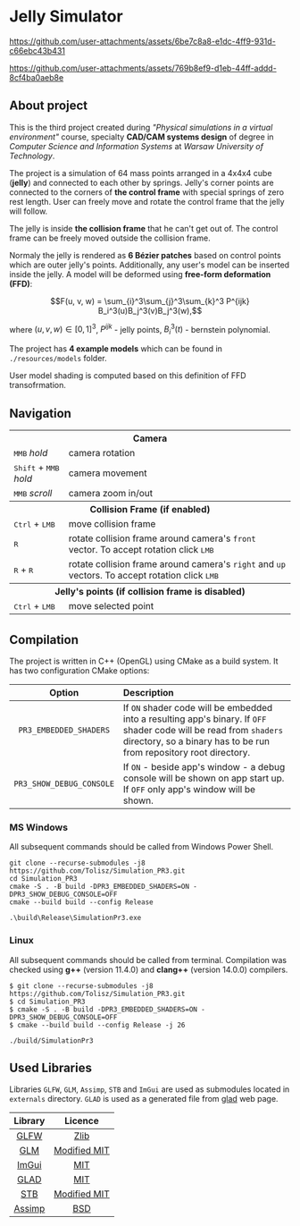 ﻿# Jelly Simulator

https://github.com/user-attachments/assets/6be7c8a8-e1dc-4ff9-931d-c66ebc43b431

https://github.com/user-attachments/assets/769b8ef9-d1eb-44ff-addd-8cf4ba0aeb8e

## About project

This is the third project created during *"Physical simulations in a virtual environment"* course, specialty **CAD/CAM systems design** of degree in *Computer Science and Information Systems* at *Warsaw University of Technology*. 

The project is a simulation of 64 mass points arranged in a 4x4x4 cube (**jelly**) and connected to each other by springs. Jelly's corner points are connected to the corners of **the control frame** with special springs of zero rest length. User can freely move and rotate the control frame that the jelly will follow.

The jelly is inside **the collision frame** that he can't get out of. The control frame can be freely moved outside the collision frame. 

Normaly the jelly is rendered as **6 Bézier patches** based on control points which are outer jelly's points. Additionally, any user's model can be inserted inside the jelly. A model will be deformed using **free-form deformation (FFD)**: 

$$F(u, v, w) = \sum_{i}^3\sum_{j}^3\sum_{k}^3 P^{ijk} B_i^3(u)B_j^3(v)B_j^3(w),$$

where  $`(u, v, w) \in [0, 1]^3`$, $`P^{ijk}`$ - jelly points, $`B^3_i(t)`$ - bernstein polynomial.

The project has **4 example models** which can be found in `./resources/models` folder.

User model shading is computed based on this definition of FFD transofrmation.

## Navigation

<table>
    <tbody>
		<tr>
            <th colspan=2> Camera</th>
        </tr>
		<tr>
            <td><kbd>MMB</kbd> <i>hold</i></td>
            <td>camera rotation</td>
        </tr>
		<tr>
            <td><kbd>Shift</kbd> + <kbd>MMB</kbd> <i>hold</i></td>
            <td>camera movement</td>
        </tr>
		<tr>
            <td><kbd>MMB</kbd> <i>scroll</i></td>
            <td>camera zoom in/out</td>
        </tr>
		<tr>
            <th colspan=2> Collision Frame (if enabled)</th>
        </tr>
		<tr>
            <td><kbd>Ctrl</kbd> + <kbd>LMB</kbd></td>
            <td>move collision frame</td>
        </tr>
		<tr>
            <td><kbd>R</kbd></td>
            <td>rotate collision frame around camera's <code>front</code> vector. To accept rotation click <kbd>LMB</kbd></td>
        </tr>
		<tr>
            <td><kbd>R</kbd> + <kbd>R</kbd></td>
            <td>rotate collision frame around camera's <code>right</code> and <code>up</code> vectors. To accept rotation click <kbd>LMB</kbd></td>
        </tr>
		<tr>
            <th colspan=2> Jelly's points (if collision frame is disabled)</th>
        </tr>
		<tr>
            <td><kbd>Ctrl</kbd> + <kbd>LMB</kbd></td>
            <td>move selected point</td>
        </tr>
	</tbody>
</table>

######

## Compilation

The project is written in C++ (OpenGL) using CMake as a build system. It has two configuration CMake options: 

| Option | Description | 
| :---:         |     :---      |
| `PR3_EMBEDDED_SHADERS`   | If `ON` shader code will be embedded into a resulting app's binary. If `OFF` shader code will be read from `shaders` directory, so a binary has to be run from repository root directory.      |
| `PR3_SHOW_DEBUG_CONSOLE` | If `ON` - beside app's window - a debug console will be shown on app start up. If `OFF` only app's window will be shown.        |

### MS Windows

All subsequent commands should be called from Windows Power Shell.

```
git clone --recurse-submodules -j8 https://github.com/Tolisz/Simulation_PR3.git
cd Simulation_PR3
cmake -S . -B build -DPR3_EMBEDDED_SHADERS=ON -DPR3_SHOW_DEBUG_CONSOLE=OFF
cmake --build build --config Release
```

```
.\build\Release\SimulationPr3.exe
```

### Linux

All subsequent commands should be called from terminal. Compilation was checked using **g++** (version 11.4.0) and **clang++** (version 14.0.0) compilers.

```
$ git clone --recurse-submodules -j8 https://github.com/Tolisz/Simulation_PR3.git
$ cd Simulation_PR3
$ cmake -S . -B build -DPR3_EMBEDDED_SHADERS=ON -DPR3_SHOW_DEBUG_CONSOLE=OFF
$ cmake --build build --config Release -j 26
```

```
./build/SimulationPr3
```

## Used Libraries

Libraries `GLFW`, `GLM`, `Assimp`, `STB` and `ImGui` are used as submodules located in `externals` directory. `GLAD` is used as a generated file from [glad](https://glad.dav1d.de/) web page. 

| Library | Licence |
| :---:   | :---:   |
| [GLFW](https://github.com/glfw/glfw) | [Zlib](https://github.com/glfw/glfw?tab=Zlib-1-ov-file#readme) |
| [GLM](https://github.com/g-truc/glm) | [Modified MIT](https://github.com/g-truc/glm?tab=License-1-ov-file#readme)|
| [ImGui](https://github.com/ocornut/imgui) | [MIT](https://github.com/ocornut/imgui?tab=MIT-1-ov-file#readme)| 
| [GLAD](https://github.com/Dav1dde/glad) | [MIT](https://github.com/Dav1dde/glad?tab=License-1-ov-file#readme) | 
| [STB](https://github.com/nothings/stb) | [Modified MIT](https://github.com/nothings/stb?tab=License-1-ov-file#readme) | 
| [Assimp](https://github.com/assimp/assimp/) | [BSD](https://github.com/assimp/assimp/?tab=License-1-ov-file#readme) | 
